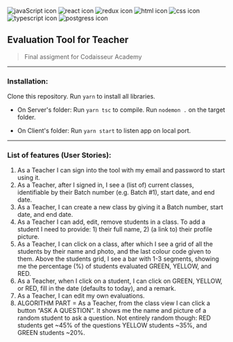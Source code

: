 ![javaScript icon](https://github.com/Zefevr/FinalEvaluation/blob/master/dev-icons/js.svg)
![react icon](https://github.com/Zefevr/FinalEvaluation/blob/master/dev-icons/react.svg)
![redux icon](https://github.com/Zefevr/FinalEvaluation/blob/master/dev-icons/redux.svg)
![html icon](https://github.com/Zefevr/FinalEvaluation/blob/master/dev-icons/html.svg)
![css icon](https://github.com/Zefevr/FinalEvaluation/blob/master/dev-icons/css.svg)
![typescript icon](https://github.com/Zefevr/FinalEvaluation/blob/master/dev-icons/ts.svg)
![postgress icon](https://github.com/Zefevr/FinalEvaluation/blob/master/dev-icons/postgress.svg)

## Evaluation Tool for Teacher
> Final assigment for Codaisseur Academy

_______________________________________________________________________________

### Installation:

Clone this repository. Run `yarn` to install all libraries.

* On Server's folder: Run `yarn tsc` to compile. Run `nodemon .` on the target folder.

* On Client's folder: Run `yarn start` to listen app on local port.

_______________________________________________________________________________

### List of features (User Stories):

1. As a Teacher I can sign into the tool with my email and password to start using it.
2. As a Teacher, after I signed in, I see a (list of) current classes, identifiable by their Batch number
(e.g. Batch #1), start date, and end date.
3. As a Teacher, I can create a new class by giving it a Batch number, start date, and end date.
4. As a Teacher I can add, edit, remove students in a class. To add a student I need to provide: 1)
their full name, 2) (a link to) their profile picture.
5. As a Teacher, I can click on a class, after which I see a grid of all the students by their name and
photo, and the last colour code given to them. Above the students grid, I see a bar with 1-3
segments, showing me the percentage (%) of students evaluated GREEN, YELLOW, and RED.
6. As a Teacher, when I click on a student, I can click on GREEN, YELLOW, or RED, fill in
the date (defaults to today), and a remark.
7. As a Teacher, I can edit my own evaluations.
8. ALGORITHM PART = As a Teacher, from the class view I can click a button “ASK A
QUESTION”. It shows me the name and picture of a random student to ask a question. Not
entirely random though: RED students get ~45% of the questions YELLOW students
~35%, and GREEN students ~20%.
